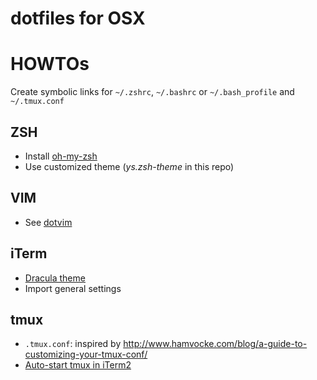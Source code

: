 dotfiles for OSX
===

# HOWTOs

Create symbolic links for `~/.zshrc`, `~/.bashrc` or `~/.bash_profile` and `~/.tmux.conf`

## ZSH

- Install [oh-my-zsh](https://github.com/robbyrussell/oh-my-zsh)
- Use customized theme (_ys.zsh-theme_ in this repo)

## VIM

- See [dotvim](https://github.com/royling/dotvim)

## iTerm

- [Dracula theme](https://draculatheme.com/iterm/)
- Import general settings

## tmux

- `.tmux.conf`: inspired by http://www.hamvocke.com/blog/a-guide-to-customizing-your-tmux-conf/
- [Auto-start tmux in iTerm2](https://gist.github.com/royling/f32fe362a4e0a089b95277522acc9ec7)

